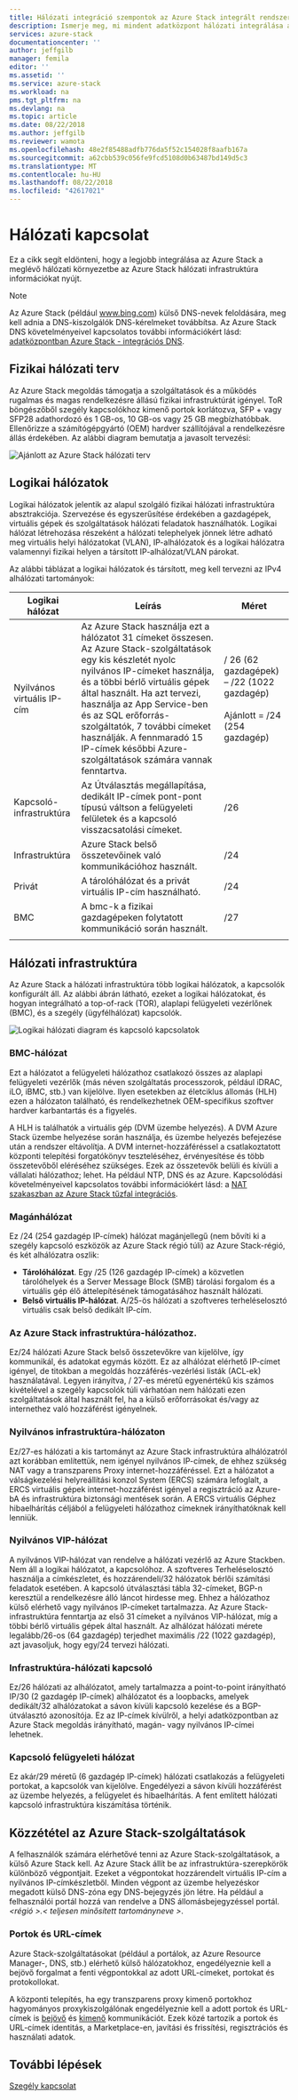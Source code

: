 ```yaml
---
title: Hálózati integráció szempontok az Azure Stack integrált rendszerek |} A Microsoft Docs
description: Ismerje meg, mi mindent adatközpont hálózati integrálása az Azure Stack több csomópontos tervezése.
services: azure-stack
documentationcenter: ''
author: jeffgilb
manager: femila
editor: ''
ms.assetid: ''
ms.service: azure-stack
ms.workload: na
pms.tgt_pltfrm: na
ms.devlang: na
ms.topic: article
ms.date: 08/22/2018
ms.author: jeffgilb
ms.reviewer: wamota
ms.openlocfilehash: 48e2f85488adfb776da5f52c154028f8aafb167a
ms.sourcegitcommit: a62cbb539c056fe9fcd5108d0b63487bd149d5c3
ms.translationtype: MT
ms.contentlocale: hu-HU
ms.lasthandoff: 08/22/2018
ms.locfileid: "42617021"
---
```

# <a name="network-connectivity"></a>Hálózati kapcsolat
Ez a cikk segít eldönteni, hogy a legjobb integrálása az Azure Stack a meglévő hálózati környezetbe az Azure Stack hálózati infrastruktúra információkat nyújt. 

> [!NOTE]
> Az Azure Stack (például www.bing.com) külső DNS-nevek feloldására, meg kell adnia a DNS-kiszolgálók DNS-kérelmeket továbbítsa. Az Azure Stack DNS követelményeivel kapcsolatos további információkért lásd: [adatközpontban Azure Stack - integrációs DNS](azure-stack-integrate-dns.md).

## <a name="physical-network-design"></a>Fizikai hálózati terv
Az Azure Stack megoldás támogatja a szolgáltatások és a működés rugalmas és magas rendelkezésre állású fizikai infrastruktúrát igényel. ToR böngészőből szegély kapcsolókhoz kimenő portok korlátozva, SFP + vagy SFP28 adathordozó és 1 GB-os, 10 GB-os vagy 25 GB megbízhatóbbak. Ellenőrizze a számítógépgyártó (OEM) hardver szállítójával a rendelkezésre állás érdekében. Az alábbi diagram bemutatja a javasolt tervezési:

![Ajánlott az Azure Stack hálózati terv](media/azure-stack-network/recommended-design.png)


## <a name="logical-networks"></a>Logikai hálózatok
Logikai hálózatok jelentik az alapul szolgáló fizikai hálózati infrastruktúra absztrakciója. Szervezése és egyszerűsítése érdekében a gazdagépek, virtuális gépek és szolgáltatások hálózati feladatok használhatók. Logikai hálózat létrehozása részeként a hálózati telephelyek jönnek létre adható meg virtuális helyi hálózatokat (VLAN), IP-alhálózatok és a logikai hálózatra valamennyi fizikai helyen a társított IP-alhálózat/VLAN párokat.

Az alábbi táblázat a logikai hálózatok és társított, meg kell tervezni az IPv4 alhálózati tartományok:

| Logikai hálózat | Leírás | Méret | 
| -------- | ------------- | ------------ | 
| Nyilvános virtuális IP-cím | Az Azure Stack használja ezt a hálózatot 31 címeket összesen. Az Azure Stack-szolgáltatások egy kis készletét nyolc nyilvános IP-címeket használja, és a többi bérlő virtuális gépek által használt. Ha azt tervezi, használja az App Service-ben és az SQL erőforrás-szolgáltatók, 7 további címeket használják. A fennmaradó 15 IP-címek későbbi Azure-szolgáltatások számára vannak fenntartva. | / 26 (62 gazdagépek) – /22 (1022 gazdagép)<br><br>Ajánlott = /24 (254 gazdagép) | 
| Kapcsoló-infrastruktúra | Az Útválasztás megállapítása, dedikált IP-címek pont-pont típusú váltson a felügyeleti felületek és a kapcsoló visszacsatolási címeket. | /26 | 
| Infrastruktúra | Azure Stack belső összetevőinek való kommunikációhoz használt. | /24 |
| Privát | A tárolóhálózat és a privát virtuális IP-cím használható. | /24 | 
| BMC | A bmc-k a fizikai gazdagépeken folytatott kommunikáció során használt. | /27 | 
| | | |

## <a name="network-infrastructure"></a>Hálózati infrastruktúra
Az Azure Stack a hálózati infrastruktúra több logikai hálózatok, a kapcsolók konfigurált áll. Az alábbi ábrán látható, ezeket a logikai hálózatokat, és hogyan integrálható a top-of-rack (TOR), alaplapi felügyeleti vezérlőnek (BMC), és a szegély (ügyfélhálózat) kapcsolók.

![Logikai hálózati diagram és kapcsoló kapcsolatok](media/azure-stack-network/NetworkDiagram.png)

### <a name="bmc-network"></a>BMC-hálózat
Ezt a hálózatot a felügyeleti hálózathoz csatlakozó összes az alaplapi felügyeleti vezérlők (más néven szolgáltatás processzorok, például iDRAC, iLO, iBMC, stb.) van kijelölve. Ilyen esetekben az életciklus állomás (HLH) ezen a hálózaton található, és rendelkezhetnek OEM-specifikus szoftver hardver karbantartás és a figyelés. 

A HLH is találhatók a virtuális gép (DVM üzembe helyezés). A DVM Azure Stack üzembe helyezése során használja, és üzembe helyezés befejezése után a rendszer eltávolítja. A DVM internet-hozzáféréssel a csatlakoztatott központi telepítési forgatókönyv teszteléséhez, érvényesítése és több összetevőből eléréséhez szükséges. Ezek az összetevők belüli és kívüli a vállalati hálózathoz; lehet. Ha például NTP, DNS és az Azure. Kapcsolódási követelményeivel kapcsolatos további információkért lásd: a [NAT szakaszban az Azure Stack tűzfal integrációs](azure-stack-firewall.md#network-address-translation). 

### <a name="private-network"></a>Magánhálózat
Ez /24 (254 gazdagép IP-címek) hálózat magánjellegű (nem bővíti ki a szegély kapcsoló eszközök az Azure Stack régió túli) az Azure Stack-régió, és két alhálózatra oszlik:

- **Tárolóhálózat**. Egy /25 (126 gazdagép IP-címek) a közvetlen tárolóhelyek és a Server Message Block (SMB) tárolási forgalom és a virtuális gép élő áttelepítésének támogatásához használt hálózati. 
- **Belső virtuális IP-hálózat**. A/25-ös hálózati a szoftveres terheléselosztó virtuális csak belső dedikált IP-cím.

### <a name="azure-stack-infrastructure-network"></a>Az Azure Stack infrastruktúra-hálózathoz.
Ez/24 hálózati Azure Stack belső összetevőkre van kijelölve, így kommunikál, és adatokat egymás között. Ez az alhálózat elérhető IP-címet igényel, de titokban a megoldás hozzáférés-vezérlési listák (ACL-ek) használatával. Legyen irányítva, / 27-es méretű egyenértékű kis számos kivételével a szegély kapcsolók túli várhatóan nem hálózati ezen szolgáltatások által használt fel, ha a külső erőforrásokat és/vagy az internethez való hozzáférést igényelnek. 

### <a name="public-infrastructure-network"></a>Nyilvános infrastruktúra-hálózaton
Ez/27-es hálózati a kis tartományt az Azure Stack infrastruktúra alhálózatról azt korábban említettük, nem igényel nyilvános IP-címek, de ehhez szükség NAT vagy a transzparens Proxy internet-hozzáféréssel. Ezt a hálózatot a válságkezelési helyreállítási konzol System (ERCS) számára lefoglalt, a ERCS virtuális gépek internet-hozzáférést igényel a regisztráció az Azure-bA és infrastruktúra biztonsági mentések során. A ERCS virtuális Géphez hibaelhárítás céljából a felügyeleti hálózathoz címeknek irányíthatóknak kell lenniük.

### <a name="public-vip-network"></a>Nyilvános VIP-hálózat
A nyilvános VIP-hálózat van rendelve a hálózati vezérlő az Azure Stackben. Nem áll a logikai hálózatot, a kapcsolóhoz. A szoftveres Terheléselosztó használja a címkészletet, és hozzárendeli/32 hálózatok bérlői számítási feladatok esetében. A kapcsoló útválasztási tábla 32-címeket, BGP-n keresztül a rendelkezésre álló láncot hirdesse meg. Ehhez a hálózathoz külső elérhető vagy nyilvános IP-címeket tartalmazza. Az Azure Stack-infrastruktúra fenntartja az első 31 címeket a nyilvános VIP-hálózat, míg a többi bérlő virtuális gépek által használt. Az alhálózat hálózati mérete legalább/26-os (64 gazdagép) terjedhet maximális /22 (1022 gazdagép), azt javasoljuk, hogy egy/24 tervezi hálózati.

### <a name="switch-infrastructure-network"></a>Infrastruktúra-hálózati kapcsoló
Ez/26 hálózati az alhálózatot, amely tartalmazza a point-to-point irányítható IP/30 (2 gazdagép IP-címek) alhálózatot és a loopbacks, amelyek dedikált/32 alhálózatokat a sávon kívüli kapcsoló kezelése és a BGP-útválasztó azonosítója. Ez az IP-címek kívülről, a helyi adatközpontban az Azure Stack megoldás irányítható, magán- vagy nyilvános IP-címei lehetnek.

### <a name="switch-management-network"></a>Kapcsoló felügyeleti hálózat
Ez akár/29 méretű (6 gazdagép IP-címek) hálózati csatlakozás a felügyeleti portokat, a kapcsolók van kijelölve. Engedélyezi a sávon kívüli hozzáférést az üzembe helyezés, a felügyelet és hibaelhárítás. A fent említett hálózati kapcsoló infrastruktúra kiszámítása történik.

## <a name="publish-azure-stack-services"></a>Közzététel az Azure Stack-szolgáltatások
A felhasználók számára elérhetővé tenni az Azure Stack-szolgáltatások, a külső Azure Stack kell. Az Azure Stack állít be az infrastruktúra-szerepkörök különböző végpontjait. Ezeket a végpontokat hozzárendelt virtuális IP-cím a nyilvános IP-címkészletből. Minden végpont az üzembe helyezéskor megadott külső DNS-zóna egy DNS-bejegyzés jön létre. Ha például a felhasználói portál hozzá van rendelve a DNS állomásbejegyzéssel portál.  *&lt;régió >.&lt; teljesen minősített tartományneve >*.

### <a name="ports-and-urls"></a>Portok és URL-címek
Azure Stack-szolgáltatásokat (például a portálok, az Azure Resource Manager-, DNS, stb.) elérhető külső hálózatokhoz, engedélyeznie kell a bejövő forgalmat a fenti végpontokkal az adott URL-címeket, portokat és protokollokat.
 
A központi telepítés, ha egy transzparens proxy kimenő portokhoz hagyományos proxykiszolgálónak engedélyeznie kell a adott portok és URL-címek is [bejövő](https://docs.microsoft.com/azure/azure-stack/azure-stack-integrate-endpoints#ports-and-protocols-inbound) és [kimenő](https://docs.microsoft.com/azure/azure-stack/azure-stack-integrate-endpoints#ports-and-urls-outbound) kommunikációt. Ezek közé tartozik a portok és URL-címek identitás, a Marketplace-en, javítási és frissítési, regisztrációs és használati adatok.

## <a name="next-steps"></a>További lépések
[Szegély kapcsolat](azure-stack-border-connectivity.md)